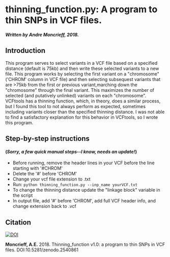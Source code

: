 # thinning_function.py: A program to thin SNPs in VCF files.

##### Written by Andre Moncrieff, 2018.

## Introduction 

This program serves to select variants in a VCF file based on a specified distance (default is 75kb) and then write these selected variants to a new file. This program works by selecting the first variant on a "chromosome" ('CHROM' column in VCF file) and then selecting subsequest variants that are >75kb from the first or previous variant,marching down the "chromosome" through the final variant. This maximizes the number of selected (and putatively unlinked) variants on each "chromosome". VCFtools has a thinning function, which, in theory, does a similar process, but I found this tool to not always perform as expected, sometimes including variants closer than the specified thinning distance. I was not able to find a satisfactory explanation for this behavior in VCFtools, so I wrote this program.

## Step-by-step instructions 
#### (*Sorry, a few quick manual steps--I know, needs an update!*)

- Before running, remove the header lines in your VCF before the line starting with '#CHROM'
- Delete the '#' before 'CHROM'
- Change your vcf file extension to .txt
- Run: `python thinning_function.py --inp_name yourVCF.txt` 
- To change the thinning distance update the "linkage block" variable in the script
- In output file, add '#' before 'CHROM', add full VCF header info, and change extension back to .vcf

## Citation
[![DOI](https://zenodo.org/badge/404800974.svg)](https://zenodo.org/badge/latestdoi/404800974)

**Moncrieff, A.E.** 2018. Thinning_function v1.0: a program to thin SNPs in VCF files. DOI:10.5281/zenodo.2540861


